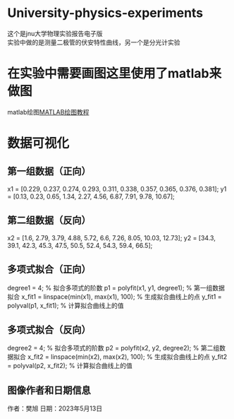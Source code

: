 #  University-physics-experiments
这个是jnu大学物理实验报告电子版<br>
实验中做的是测量二极管的伏安特性曲线，另一个是分光计实验<br>
# 在实验中需要画图这里使用了matlab来做图
matlab绘图[MATLAB绘图教程](https://zhuanlan.zhihu.com/p/270418437)
# 数据可视化

## 第一组数据（正向）
x1 = [0.229, 0.237, 0.274, 0.293, 0.311, 0.338, 0.357, 0.365, 0.376, 0.381];
y1 = [0.13, 0.23, 0.65, 1.34, 2.27, 4.56, 6.87, 7.91, 9.78, 10.67];

## 第二组数据（反向）
x2 = [1.6, 2.79, 3.79, 4.88, 5.72, 6.6, 7.26, 8.05, 10.03, 12.73];
y2 = [34.3, 39.1, 42.3, 45.3, 47.5, 50.5, 52.4, 54.3, 59.4, 66.5];

## 多项式拟合（正向）
degree1 = 4; % 拟合多项式的阶数
p1 = polyfit(x1, y1, degree1); % 第一组数据拟合
x_fit1 = linspace(min(x1), max(x1), 100); % 生成拟合曲线上的点
y_fit1 = polyval(p1, x_fit1); % 计算拟合曲线上的值

## 多项式拟合（反向）
degree2 = 4; % 拟合多项式的阶数
p2 = polyfit(x2, y2, degree2); % 第二组数据拟合
x_fit2 = linspace(min(x2), max(x2), 100); % 生成拟合曲线上的点
y_fit2 = polyval(p2, x_fit2); % 计算拟合曲线上的值

## 图像作者和日期信息
作者：樊旭
日期：2023年5月13日
